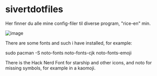 # sivertdotfiles
Her finner du alle mine config-filer til diverse program, "rice-en" min.

![image](https://github.com/user-attachments/assets/29398582-727a-4caf-960e-5cd708bdba05)

There are some fonts and such i have installed, for example:

sudo pacman -S noto-fonts noto-fonts-cjk noto-fonts-emoji

There is the Hack Nerd Font for starship and other icons, and noto for missing symbols, for example in a kaomoji.
